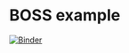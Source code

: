# BOSS example 
[![Binder](https://mybinder.org/badge_logo.svg)](https://mybinder.org/v2/gh/matbinder/aalto-boss-example/master?filepath=quickstart.ipynb)

